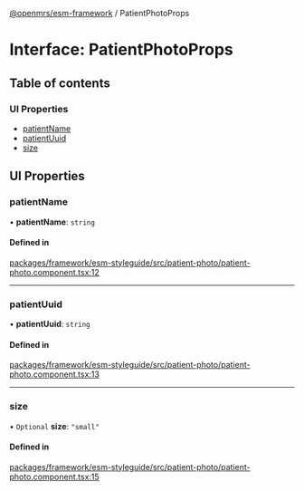 [@openmrs/esm-framework](../API.md) / PatientPhotoProps

# Interface: PatientPhotoProps

## Table of contents

### UI Properties

- [patientName](PatientPhotoProps.md#patientname)
- [patientUuid](PatientPhotoProps.md#patientuuid)
- [size](PatientPhotoProps.md#size)

## UI Properties

### patientName

• **patientName**: `string`

#### Defined in

[packages/framework/esm-styleguide/src/patient-photo/patient-photo.component.tsx:12](https://github.com/mccarthyaaron/openmrs-esm-core/blob/main/packages/framework/esm-styleguide/src/patient-photo/patient-photo.component.tsx#L12)

___

### patientUuid

• **patientUuid**: `string`

#### Defined in

[packages/framework/esm-styleguide/src/patient-photo/patient-photo.component.tsx:13](https://github.com/mccarthyaaron/openmrs-esm-core/blob/main/packages/framework/esm-styleguide/src/patient-photo/patient-photo.component.tsx#L13)

___

### size

• `Optional` **size**: ``"small"``

#### Defined in

[packages/framework/esm-styleguide/src/patient-photo/patient-photo.component.tsx:15](https://github.com/mccarthyaaron/openmrs-esm-core/blob/main/packages/framework/esm-styleguide/src/patient-photo/patient-photo.component.tsx#L15)
